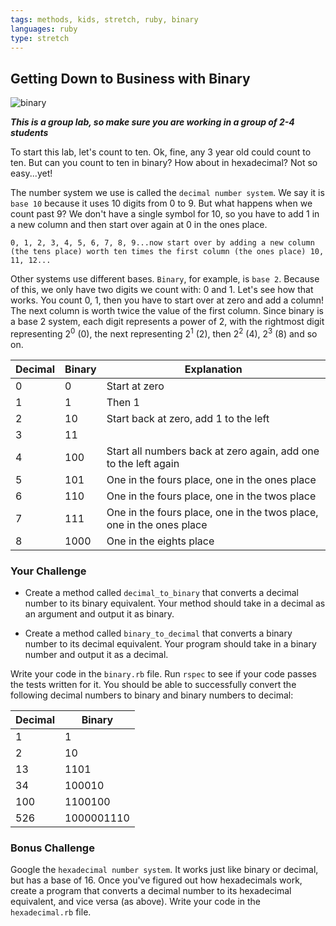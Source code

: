 ```yaml
---
tags: methods, kids, stretch, ruby, binary
languages: ruby
type: stretch
---
```


## Getting Down to Business with Binary
 ![binary](http://imgs.xkcd.com/comics/1_to_10.png)

***This is a group lab, so make sure you are working in a group of 2-4 students***

To start this lab, let's count to ten. Ok, fine, any 3 year old could count to ten. But can you count to ten in binary? How about in hexadecimal? Not so easy...yet!

The number system we use is called the `decimal number system`. We say it is `base 10` because it uses 10 digits from 0 to 9. But what happens when we count past 9? We don't have a single symbol for 10, so you have to add 1 in a new column and then start over again at 0 in the ones place.

`0, 1, 2, 3, 4, 5, 6, 7, 8, 9...now start over by adding a new column (the tens place) worth ten times the first column (the ones place) 10, 11, 12...`

Other systems use different bases. `Binary`, for example, is `base 2`. Because of this, we only have two digits we count with: 0 and 1. Let's see how that works. You count 0, 1, then you have to start over at zero and add a column! The next column is worth twice the value of the first column. Since binary is a base 2 system, each digit represents a power of 2, with the rightmost digit representing 2<sup>0</sup> (0), the next representing 2<sup>1</sup> (2), then 2<sup>2</sup> (4), 2<sup>3</sup> (8) and so on.

Decimal | Binary | Explanation
------- | ------ | -----------
0				|	0			 | Start at zero
1				|	1			 | Then 1
2				|	10		 | Start back at zero, add 1 to the left
3				|	11		 | 
4				|	100		 | Start all numbers back at zero again, add one to the left again
5				|	101		 | One in the fours place, one in the ones place
6				|	110		 | One in the fours place, one in the twos place
7				|	111		 | One in the fours place, one in the twos place, one in the ones place
8				|	1000	 | One in the eights place

### Your Challenge

+ Create a method called `decimal_to_binary` that converts a decimal number to its binary equivalent. Your method should take in a decimal as an argument and output it as binary.

+ Create a method called `binary_to_decimal` that converts a binary number to its decimal equivalent. Your program should take in a binary number and output it as a decimal.

Write your code in the `binary.rb` file. Run `rspec` to see if your code passes the tests written for it. You should be able to successfully convert the following decimal numbers to binary and binary numbers to decimal:

Decimal | Binary 
------- | ------ 	 
1				|	1			
2				|	10	
13			|	1101		 
34			|	100010	
100			|	1100100
526			|	1000001110	

### Bonus Challenge

Google the `hexadecimal number system`. It works just like binary or decimal, but has a base of 16. Once you've figured out how hexadecimals work, create a program that converts a decimal number to its hexadecimal equivalent, and vice versa (as above). Write your code in the `hexadecimal.rb` file.
